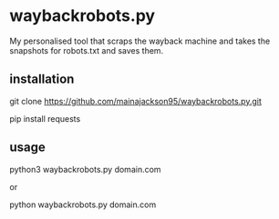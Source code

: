 # waybackrobots.py

My personalised tool that scraps the wayback machine and takes the snapshots for robots.txt and saves them.

## installation

git clone https://github.com/mainajackson95/waybackrobots.py.git

pip install requests

## usage

python3 waybackrobots.py domain.com

or 

python waybackrobots.py domain.com
